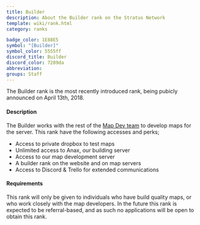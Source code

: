 ```yaml
---
title: Builder
description: About the Builder rank on the Stratus Network
template: wiki/rank.html
category: ranks

badge_color: 1E88E5
symbol: "[Builder]"
symbol_color: 5555ff
discord_title: Builder
discord_color: 7289da
abbreviation: 
groups: Staff
---
```


The Builder rank is the most recently introduced rank, being pubicly announced on April 13th, 2018.

#### Description

The Builder works with the rest of the [Map Dev team](https://mcresourcepile.github.io/addon-project/wiki/ranks/map_developer) to develop maps for the server. This rank have the following accesses and perks;
- Access to private dropbox to test maps
- Unlimited access to Anax, our building server
- Access to our map development server
- A builder rank on the website and on map servers
- Access to Discord & Trello for extended communications

#### Requirements

This rank will only be given to individuals who have build quality maps, or who work closely with the map developers. In the future this rank is expected to be referral-based, and as such no applications will be open to obtain this rank.
